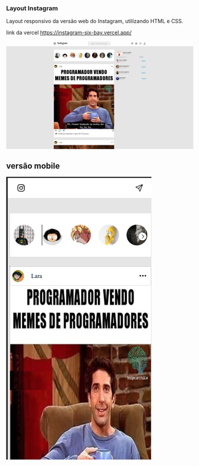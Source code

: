 ### Layout Instagram 
Layout responsivo da versão web do Instagram, utilizando HTML e CSS.

link da vercel https://instagram-six-bay.vercel.app/


![](./img/instaweb.png)

## versão mobile

![](./img/instamoba.png)